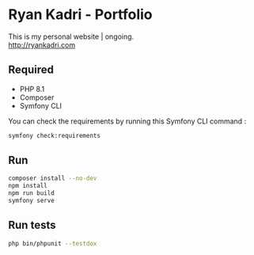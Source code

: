 # Ryan Kadri - Portfolio

This is my personal website | ongoing.  
http://ryankadri.com

## Required

* PHP 8.1
* Composer
* Symfony CLI

You can check the requirements by running this Symfony CLI command :
```bash
symfony check:requirements
```

## Run

```bash
composer install --no-dev
npm install
npm run build
symfony serve
```

## Run tests

```bash
php bin/phpunit --testdox
```
